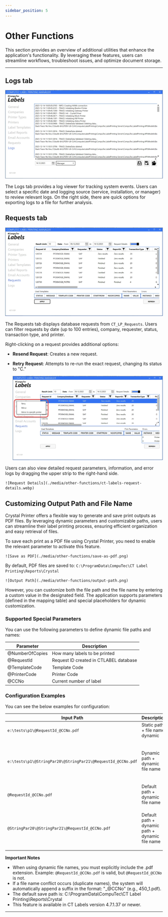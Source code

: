 ```yaml
---
sidebar_position: 5
---
```


# Other Functions

This section provides an overview of additional utilities that enhance the application's functionality. By leveraging these features, users can streamline workflows, troubleshoot issues, and optimize document storage.

---

## Logs tab

![Log](./media/other-functions/ct-labels-logs.webp)

The Logs tab provides a log viewer for tracking system events. Users can select a specific date and logging source (service, installation, or manager) to review relevant logs. On the right side, there are quick options for exporting logs to a file for further analysis.

## Requests tab

![Requests](./media/other-functions/ct-labels-requests.webp)

The Requests tab displays database requests from `CT_LP_Requests`. Users can filter requests by date (up to 100 entries), company, requester, status, transaction type, and printer.

Right-clicking on a request provides additional options:

- **Resend Request**: Creates a new request.
- **Retry Request**: Attempts to re-run the exact request, changing its status to "C."

    ![Retry](./media/other-functions/ct-labels-retry.webp)

Users can also view detailed request parameters, information, and error logs by dragging the upper strip to the right-hand side.

    ![Request Details](./media/other-functions/ct-labels-request-details.webp)

## Customizing Output Path and File Name

Crystal Printer offers a flexible way to generate and save print outputs as PDF files. By leveraging dynamic parameters and customizable paths, users can streamline their label printing process, ensuring efficient organization and easy retrieval of files.

To save each print as a PDF file using Crystal Printer, you need to enable the relevant parameter to activate this feature.

    ![Save as PDF](./media/other-functions/save-as-pdf.png)

By default, PDF files are saved to: `C:\ProgramData\CompuTec\CT Label Printing\Reports\Crystal`

    ![Output Path](./media/other-functions/output-path.png)

However, you can customize both the file path and the file name by entering a custom value in the designated field. The application supports parameters (defined in the mapping table) and special placeholders for dynamic customization.

### Supported Special Parameters

You can use the following parameters to define dynamic file paths and names:

| Parameter | Description |
| --- | --- |
| @NumberOfCopies | How many labels to be printed |
| @RequestId | Request ID created in CTLABEL database |
| @TemplateCode | Template Code |
| @PrinterCode | Printer Code |
| @CCNo | Current number of label |

### Configuration Examples

You can see the below examples for configuration:

| Input Path | Description | Variables | Output Path | Type |
| --- | --- | --- | --- | --- |
| `e:\tests\p1\@RequestId_@CCNo.pdf` | Static path + file name dynamic | @RequestId = 450 <br/>@CCNo = 1 | e:\tests\p1\450_1.pdf | Whole Path |
| `e:\tests\p1\@StringPar20\@StringPar21\@RequestId_@CCNo.pdf`| Dynamic path + dynamic file name | @StringPar20 = 'Final Goods' <br/>@StringPar21 = 'Foods' <br/>@RequestId = 450 <br/>@CCNo = 1 |e:\tests\p1\Final Goods\Foods\450_1.pdf | Whole Path |
| `@RequestId_@CCNo.pdf` | Default path + dynamic file name | @RequestId = 450 <br/>@CCNo = 1 | C:\ProgramData\CompuTec\CT Label Printing\Reports\Crystal\450_1.pdf | File Name |
| `@StringPar20\@StringPar21\@RequestId_@CCNo.pdf` | Default path + dynamic path + dynamic file name | @StringPar20 = 'Final Goods' <br/>@StringPar21 = 'Foods' <br/>@RequestId = 450 <br/>@CCNo = 1 | `C:\ProgramData\CompuTec\CT Label Printing\Reports\Crystal\Final Goods\Foods\@RequestId_@CCNo.pdf`| Path + File Name |

**Important Notes**

- When using dynamic file names, you must explicitly include the .pdf extension. Example: `@RequestId_@CCNo.pdf` is valid, but `@RequestId_@CCNo` is not.
- If a file name conflict occurs (duplicate names), the system will automatically append a suffix in the format: "_@CCNo" (e.g., 450_1.pdf).
- The default save path is: C:\ProgramData\CompuTec\CT Label Printing\Reports\Crystal
- This feature is available in CT Labels version 4.7.1.37 or newer.

---
